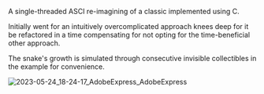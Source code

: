 
A single-threaded ASCI re-imagining of a classic implemented using C.

Initially went for an intuitively overcomplicated approach knees deep for it be refactored in a time compensating for not opting for the time-beneficial other approach.

The snake's growth is simulated through consecutive invisible collectibles in the example for convenience.


![2023-05-24_18-24-17_AdobeExpress_AdobeExpress](https://github.com/DeftArtisan/CLI---Csnake/assets/81402620/d8cb4b4e-aea9-41fc-9d86-bfe11dfa0d6b)
